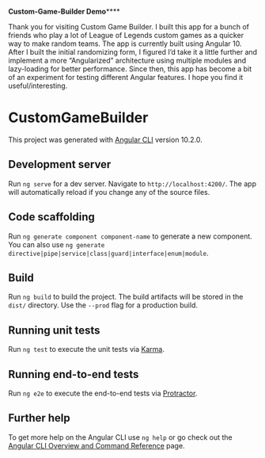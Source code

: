 **Custom-Game-Builder Demo******

Thank you for visiting Custom Game Builder.  I built this app for a bunch of friends who play a lot of League of Legends custom games as a quicker way to make random teams.  The app is currently built using Angular 10.  After I built the initial randomizing form, I figured I’d take it a little further and implement a more “Angularized” architecture using multiple modules and lazy-loading for better performance.  Since then, this app has become a bit of an experiment for testing different Angular features.  I hope you find it useful/interesting.

# CustomGameBuilder

This project was generated with [Angular CLI](https://github.com/angular/angular-cli) version 10.2.0.

## Development server

Run `ng serve` for a dev server. Navigate to `http://localhost:4200/`. The app will automatically reload if you change any of the source files.

## Code scaffolding

Run `ng generate component component-name` to generate a new component. You can also use `ng generate directive|pipe|service|class|guard|interface|enum|module`.

## Build

Run `ng build` to build the project. The build artifacts will be stored in the `dist/` directory. Use the `--prod` flag for a production build.

## Running unit tests

Run `ng test` to execute the unit tests via [Karma](https://karma-runner.github.io).

## Running end-to-end tests

Run `ng e2e` to execute the end-to-end tests via [Protractor](http://www.protractortest.org/).

## Further help

To get more help on the Angular CLI use `ng help` or go check out the [Angular CLI Overview and Command Reference](https://angular.io/cli) page.
